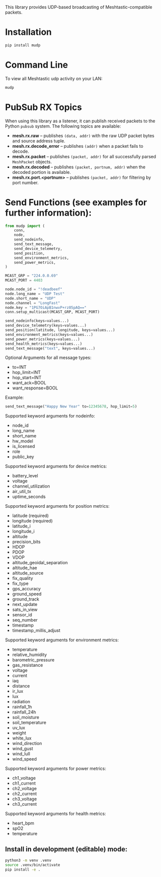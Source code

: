 This library provides UDP-based broadcasting of Meshtastic-compatible packets.

# Installation

```bash
pip install mudp
```


# Command Line

To view all Meshtastic udp activity on your LAN:
```bash
mudp
```

# PubSub RX Topics

When using this library as a listener, it can publish received packets to the Python `pubsub` system. The following topics are available:

- **mesh.rx.raw** – publishes `(data, addr)` with the raw UDP packet bytes and source address tuple.
- **mesh.rx.decode_error** – publishes `(addr)` when a packet fails to decode.
- **mesh.rx.packet** – publishes `(packet, addr)` for all successfully parsed `MeshPacket` objects.
- **mesh.rx.decoded** – publishes `(packet, portnum, addr)` when the decoded portion is available.
- **mesh.rx.port.&lt;portnum&gt;** – publishes `(packet, addr)` for filtering by port number.

# Send Functions (see examples for further information):

```python
from mudp import (
    conn,
    node,
    send_nodeinfo,
    send_text_message,
    send_device_telemetry,
    send_position,
    send_environment_metrics,
    send_power_metrics,
)

MCAST_GRP = "224.0.0.69"
MCAST_PORT = 4403

node.node_id = "!deadbeef"
node.long_name = "UDP Test"
node.short_name = "UDP"
node.channel = "LongFast"
node.key = "1PG7OiApB1nwvP+rz05pAQ=="
conn.setup_multicast(MCAST_GRP, MCAST_PORT)

send_nodeinfo(keys=values...)
send_device_telemetry(keys=values...)
send_position(latitude, longitude, keys=values...)
send_environment_metrics(keys=values...)
send_power_metrics(keys=values...)
send_health_metrics(keys=values...)
send_text_message("text", keys=values...)
```

Optional Arguments for all message types:

- to=INT
- hop_limit=INT
- hop_start=INT
- want_ack=BOOL
- want_response=BOOL

Example:
```python
send_text_message("Happy New Year" to=12345678, hop_limit=5)
```

Supported keyword arguments for nodeinfo:

- node_id
- long_name
- short_name
- hw_model
- is_licensed
- role
- public_key

Supported keyword arguments for device metrics:

 - battery_level
 - voltage
 - channel_utilization
 - air_util_tx
 - uptime_seconds

Supported keyword arguments for position metrics:

- latitude (required)
- longitude (required)
- latitude_i
- longitude_i
- altitude
- precision_bits
- HDOP
- PDOP
- VDOP
- altitude_geoidal_separation
- altitude_hae
- altitude_source
- fix_quality
- fix_type
- gps_accuracy
- ground_speed
- ground_track
- next_update
- sats_in_view
- sensor_id
- seq_number
- timestamp
- timestamp_millis_adjust

Supported keyword arguments for environment metrics:

- temperature
- relative_humidity
- barometric_pressure
- gas_resistance
- voltage
- current
- iaq
- distance
- ir_lux
- lux
- radiation
- rainfall_1h
- rainfall_24h
- soil_moisture
- soil_temperature
- uv_lux
- weight
- white_lux
- wind_direction
- wind_gust
- wind_lull
- wind_speed

Supported keyword arguments for power metrics:

 - ch1_voltage
 - ch1_current
 - ch2_voltage
 - ch2_current
 - ch3_voltage
 - ch3_current

Supported keyword arguments for health metrics:
 
 - heart_bpm
 - spO2
 - temperature



## Install in development (editable) mode:
```bash
python3 -m venv .venv
source .venv/bin/activate
pip install -e .
```